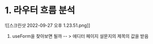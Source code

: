 # 1. 라우터 흐름 분석
![[스크린샷 2022-09-27 오후 1.23.51.png]]
1. useForm을 찾아보면 될까  -- > 에디터 페이지 설문지의 제목의 값을 받음 